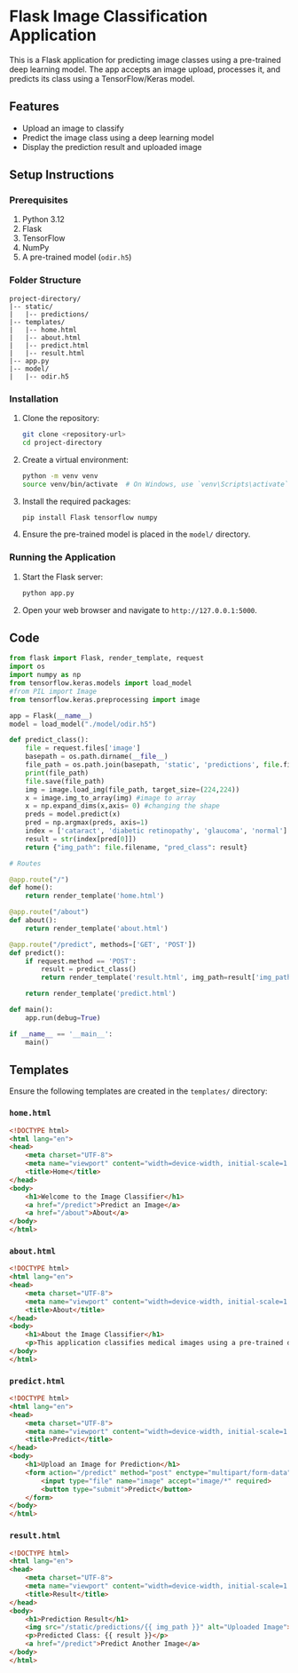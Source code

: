 # Flask Image Classification Application

This is a Flask application for predicting image classes using a pre-trained deep learning model. The app accepts an image upload, processes it, and predicts its class using a TensorFlow/Keras model.

## Features

- Upload an image to classify
- Predict the image class using a deep learning model
- Display the prediction result and uploaded image

## Setup Instructions

### Prerequisites

1. Python 3.12
2. Flask
3. TensorFlow
4. NumPy
5. A pre-trained model (`odir.h5`)

### Folder Structure

```
project-directory/
|-- static/
|   |-- predictions/
|-- templates/
|   |-- home.html
|   |-- about.html
|   |-- predict.html
|   |-- result.html
|-- app.py
|-- model/
|   |-- odir.h5
```

### Installation

1. Clone the repository:
   ```bash
   git clone <repository-url>
   cd project-directory
   ```
2. Create a virtual environment:
   ```bash
   python -m venv venv
   source venv/bin/activate  # On Windows, use `venv\Scripts\activate`
   ```
3. Install the required packages:
   ```bash
   pip install Flask tensorflow numpy
   ```
4. Ensure the pre-trained model is placed in the `model/` directory.

### Running the Application

1. Start the Flask server:
   ```bash
   python app.py
   ```
2. Open your web browser and navigate to `http://127.0.0.1:5000`.

## Code

```python
from flask import Flask, render_template, request
import os
import numpy as np
from tensorflow.keras.models import load_model
#from PIL import Image
from tensorflow.keras.preprocessing import image

app = Flask(__name__)
model = load_model("./model/odir.h5")

def predict_class():
    file = request.files['image']
    basepath = os.path.dirname(__file__)
    file_path = os.path.join(basepath, 'static', 'predictions', file.filename)
    print(file_path)
    file.save(file_path)
    img = image.load_img(file_path, target_size=(224,224))
    x = image.img_to_array(img) #image to array
    x = np.expand_dims(x,axis= 0) #changing the shape
    preds = model.predict(x)
    pred = np.argmax(preds, axis=1)
    index = ['cataract', 'diabetic retinopathy', 'glaucoma', 'normal']
    result = str(index[pred[0]]) 
    return {"img_path": file.filename, "pred_class": result}

# Routes

@app.route("/")
def home():
    return render_template('home.html')

@app.route("/about")
def about():
    return render_template('about.html')

@app.route("/predict", methods=['GET', 'POST'])
def predict():
    if request.method == 'POST':
        result = predict_class()
        return render_template('result.html', img_path=result['img_path'], result=result['pred_class'])

    return render_template('predict.html')

def main():
    app.run(debug=True)

if __name__ == '__main__':
    main()
```

## Templates

Ensure the following templates are created in the `templates/` directory:

### `home.html`

```html
<!DOCTYPE html>
<html lang="en">
<head>
    <meta charset="UTF-8">
    <meta name="viewport" content="width=device-width, initial-scale=1.0">
    <title>Home</title>
</head>
<body>
    <h1>Welcome to the Image Classifier</h1>
    <a href="/predict">Predict an Image</a>
    <a href="/about">About</a>
</body>
</html>
```

### `about.html`

```html
<!DOCTYPE html>
<html lang="en">
<head>
    <meta charset="UTF-8">
    <meta name="viewport" content="width=device-width, initial-scale=1.0">
    <title>About</title>
</head>
<body>
    <h1>About the Image Classifier</h1>
    <p>This application classifies medical images using a pre-trained deep learning model.</p>
</body>
</html>
```

### `predict.html`

```html
<!DOCTYPE html>
<html lang="en">
<head>
    <meta charset="UTF-8">
    <meta name="viewport" content="width=device-width, initial-scale=1.0">
    <title>Predict</title>
</head>
<body>
    <h1>Upload an Image for Prediction</h1>
    <form action="/predict" method="post" enctype="multipart/form-data">
        <input type="file" name="image" accept="image/*" required>
        <button type="submit">Predict</button>
    </form>
</body>
</html>
```

### `result.html`

```html
<!DOCTYPE html>
<html lang="en">
<head>
    <meta charset="UTF-8">
    <meta name="viewport" content="width=device-width, initial-scale=1.0">
    <title>Result</title>
</head>
<body>
    <h1>Prediction Result</h1>
    <img src="/static/predictions/{{ img_path }}" alt="Uploaded Image">
    <p>Predicted Class: {{ result }}</p>
    <a href="/predict">Predict Another Image</a>
</body>
</html>
